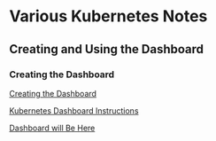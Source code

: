 # Various Kubernetes Notes

## Creating and Using the Dashboard

### Creating the Dashboard

[Creating the Dashboard](https://kubernetes.io/docs/tasks/access-application-cluster/web-ui-dashboard/)

[Kubernetes Dashboard Instructions](https://github.com/kubernetes/dashboard/blob/master/docs/user/access-control/creating-sample-user.md)

[Dashboard will Be Here](http://localhost:8001/api/v1/namespaces/kubernetes-dashboard/services/https:kubernetes-dashboard:/proxy/#/login)
